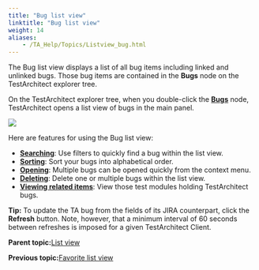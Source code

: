 ```yaml
--- 
title: "Bug list view"
linktitle: "Bug list view"
weight: 14
aliases: 
    - /TA_Help/Topics/Listview_bug.html
---
```


The Bug list view displays a list of all bug items including linked and unlinked bugs. Those bug items are contained in the **Bugs** node on the TestArchitect explorer tree.

On the TestArchitect explorer tree, when you double-click the [**Bugs**](Bugs.html) node, TestArchitect opens a list view of bugs in the main panel.

![](/images//Images/Listview_bug.png)

Here are features for using the Bug list view:

-   [**Searching**](Listview_filtering.html): Use filters to quickly find a bug within the list view.
-   [**Sorting**](Listview_field_sorting.html): Sort your bugs into alphabetical order.
-   **[Opening](Bug_opening.html)**: Multiple bugs can be opened quickly from the context menu.
-   **[Deleting](Bugs_deleting.html)**: Delete one or multiple bugs within the list view.
-   **[Viewing related items](Bugs.html#section_rkf_vtw_mn)**: View those test modules holding TestArchitect bugs.

**Tip:** To update the TA bug from the fields of its JIRA counterpart, click the **Refresh** button. Note, however, that a minimum interval of 60 seconds between refreshes is imposed for a given TestArchitect Client.

**Parent topic:**[List view](/TA_Help/Topics/Projects_and_tests_list_view.html)

**Previous topic:**[Favorite list view](/TA_Help/Topics/Listview_favorites.html)

